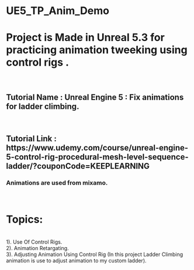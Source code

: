 # UE5_TP_Anim_Demo

<h1>Project is Made in Unreal 5.3 for practicing animation tweeking using control rigs . </h1> <br/>

<h2>Tutorial Name : Unreal Engine 5 : Fix animations for ladder climbing. </h2><br/>

<h2>Tutorial Link : https://www.udemy.com/course/unreal-engine-5-control-rig-procedural-mesh-level-sequence-ladder/?couponCode=KEEPLEARNING </h2>

<h3>Animations are used from mixamo.</h3><br/>

<h1>Topics:</h1><br/>
1). Use Of Control Rigs. <br/>
2). Animation Retargating. <br/>
3). Adjusting Animation Using Control Rig (In this project Ladder Climbing animation is use to adjust animation to my custom ladder). <br/>
